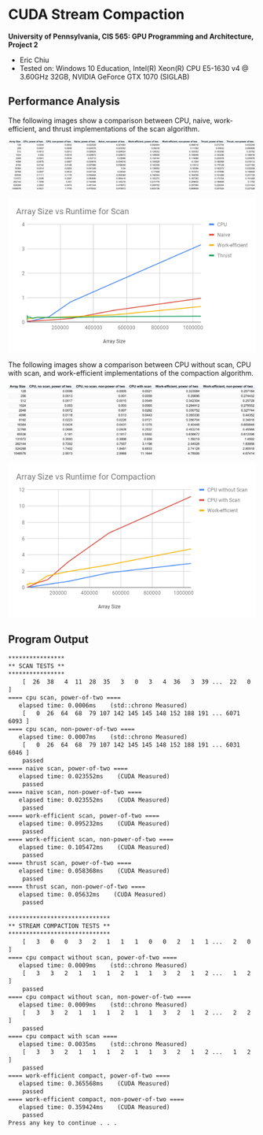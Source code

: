 CUDA Stream Compaction
======================

**University of Pennsylvania, CIS 565: GPU Programming and Architecture, Project 2**

* Eric Chiu
* Tested on: Windows 10 Education, Intel(R) Xeon(R) CPU E5-1630 v4 @ 3.60GHz 32GB, NVIDIA GeForce GTX 1070 (SIGLAB)

## Performance Analysis

The following images show a comparison between CPU, naive, work-efficient, and thrust implementations of the scan algorithm.

![](./img/scan-data.png)

![](./img/scan-chart.png)

The following images show a comparison between CPU without scan, CPU with scan, and work-efficient implementations of the compaction algorithm.

![](./img/compaction-data.png)

![](./img/compaction-chart.png)

## Program Output

```
****************
** SCAN TESTS **
****************
    [  26  38   4  11  28  35   3   0   3   4  36   3  39 ...  22   0 ]
==== cpu scan, power-of-two ====
   elapsed time: 0.0006ms    (std::chrono Measured)
    [   0  26  64  68  79 107 142 145 145 148 152 188 191 ... 6071 6093 ]
==== cpu scan, non-power-of-two ====
   elapsed time: 0.0007ms    (std::chrono Measured)
    [   0  26  64  68  79 107 142 145 145 148 152 188 191 ... 6031 6046 ]
    passed
==== naive scan, power-of-two ====
   elapsed time: 0.023552ms    (CUDA Measured)
    passed
==== naive scan, non-power-of-two ====
   elapsed time: 0.023552ms    (CUDA Measured)
    passed
==== work-efficient scan, power-of-two ====
   elapsed time: 0.095232ms    (CUDA Measured)
    passed
==== work-efficient scan, non-power-of-two ====
   elapsed time: 0.105472ms    (CUDA Measured)
    passed
==== thrust scan, power-of-two ====
   elapsed time: 0.058368ms    (CUDA Measured)
    passed
==== thrust scan, non-power-of-two ====
   elapsed time: 0.05632ms    (CUDA Measured)
    passed

*****************************
** STREAM COMPACTION TESTS **
*****************************
    [   3   0   0   3   2   1   1   1   0   0   2   1   1 ...   2   0 ]
==== cpu compact without scan, power-of-two ====
   elapsed time: 0.0009ms    (std::chrono Measured)
    [   3   3   2   1   1   1   2   1   1   3   2   1   2 ...   1   2 ]
    passed
==== cpu compact without scan, non-power-of-two ====
   elapsed time: 0.0009ms    (std::chrono Measured)
    [   3   3   2   1   1   1   2   1   1   3   2   1   2 ...   2   2 ]
    passed
==== cpu compact with scan ====
   elapsed time: 0.0035ms    (std::chrono Measured)
    [   3   3   2   1   1   1   2   1   1   3   2   1   2 ...   1   2 ]
    passed
==== work-efficient compact, power-of-two ====
   elapsed time: 0.365568ms    (CUDA Measured)
    passed
==== work-efficient compact, non-power-of-two ====
   elapsed time: 0.359424ms    (CUDA Measured)
    passed
Press any key to continue . . .

```